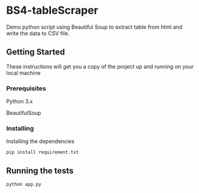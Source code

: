 # BS4-tableScraper

Demo python script using Beautiful Soup to extract table from html and write the data to CSV file.

## Getting Started

These instructions will get you a copy of the project up and running on your local machine

### Prerequisites

Python 3.x

BeautifulSoup

### Installing
Installing the dependencies

```
pip install requirement.txt
```

## Running the tests
```
python app.py
```